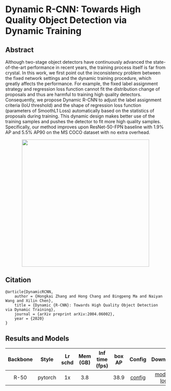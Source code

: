 # Dynamic R-CNN: Towards High Quality Object Detection via Dynamic Training

## Abstract

<!-- [ABSTRACT] -->

Although two-stage object detectors have continuously advanced the state-of-the-art performance in recent years, the training process itself is far from crystal. In this work, we first point out the inconsistency problem between the fixed network settings and the dynamic training procedure, which greatly affects the performance. For example, the fixed label assignment strategy and regression loss function cannot fit the distribution change of proposals and thus are harmful to training high quality detectors. Consequently, we propose Dynamic R-CNN to adjust the label assignment criteria (IoU threshold) and the shape of regression loss function (parameters of SmoothL1 Loss) automatically based on the statistics of proposals during training. This dynamic design makes better use of the training samples and pushes the detector to fit more high quality samples. Specifically, our method improves upon ResNet-50-FPN baseline with 1.9% AP and 5.5% AP90 on the MS COCO dataset with no extra overhead.

<!-- [IMAGE] -->
<div align=center>
<img src="https://user-images.githubusercontent.com/40661020/143879518-842f5bec-9f65-4454-93a1-9b3b0c42ec3c.png" width="400"/>
</div>

<!-- [PAPER_TITLE: Dynamic R-CNN: Towards High Quality Object Detection via Dynamic Training] -->
<!-- [PAPER_URL: https://arxiv.org/abs/2004.06002] -->

## Citation

<!-- [ALGORITHM] -->

```
@article{DynamicRCNN,
    author = {Hongkai Zhang and Hong Chang and Bingpeng Ma and Naiyan Wang and Xilin Chen},
    title = {Dynamic {R-CNN}: Towards High Quality Object Detection via Dynamic Training},
    journal = {arXiv preprint arXiv:2004.06002},
    year = {2020}
}
```

## Results and Models

| Backbone |  Style  | Lr schd | Mem (GB) | Inf time (fps) | box AP |                                                        Config                                                        |                                                                                                                                        Download                                                                                                                                        |
| :------: | :-----: | :-----: | :------: | :------------: | :----: | :------------------------------------------------------------------------------------------------------------------: | :------------------------------------------------------------------------------------------------------------------------------------------------------------------------------------------------------------------------------------------------------------------------------------: |
|   R-50   | pytorch |   1x    |   3.8    |                |  38.9  | [config](https://github.com/open-mmlab/mmdetection/tree/master/configs/dynamic_rcnn/dynamic_rcnn_r50_fpn_1x_coco.py) | [model](https://download.openmmlab.com/mmdetection/v2.0/dynamic_rcnn/dynamic_rcnn_r50_fpn_1x/dynamic_rcnn_r50_fpn_1x-62a3f276.pth) &#124; [log](https://download.openmmlab.com/mmdetection/v2.0/dynamic_rcnn/dynamic_rcnn_r50_fpn_1x/dynamic_rcnn_r50_fpn_1x_20200618_095048.log.json) |
